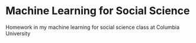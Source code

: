 # Machine Learning for Social Science
Homework in my machine learning for social science class at Columbia University
